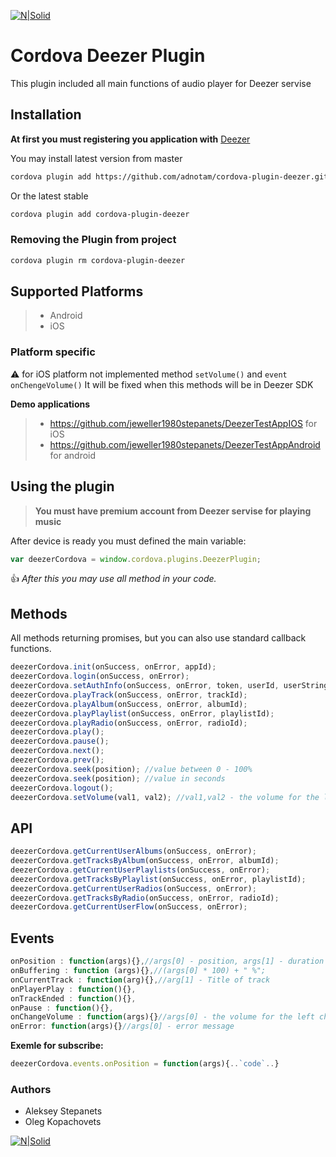 [![N|Solid](http://procoders.tech/art/powered.png)](http://procoders.tech/)

# Cordova Deezer Plugin

This plugin included all main functions of audio player for Deezer servise

## Installation

**At first you must registering you application with** [Deezer](http://developers.deezer.com/sdk/ios)

You may install latest version from master

```sh
cordova plugin add https://github.com/adnotam/cordova-plugin-deezer.git
```

Or the latest stable

```sh
cordova plugin add cordova-plugin-deezer
```

### Removing the Plugin from project

```sh
cordova plugin rm cordova-plugin-deezer
```

## Supported Platforms

> * Android
> * iOS

### Platform specific

:warning: for iOS platform not implemented method `setVolume()` and `event onChengeVolume()`
It will be fixed when this methods will be in Deezer SDK

**Demo applications**

> * https://github.com/jeweller1980stepanets/DeezerTestAppIOS for iOS
> * https://github.com/jeweller1980stepanets/DeezerTestAppAndroid for android

## Using the plugin

> **You must have premium account from Deezer servise for playing music**

After device is ready you must defined the main variable:

```javascript
var deezerCordova = window.cordova.plugins.DeezerPlugin;
```

:thumbsup: _After this you may use all method in your code._

## Methods

All methods returning promises, but you can also use standard callback functions.

```javascript
deezerCordova.init(onSuccess, onError, appId);
deezerCordova.login(onSuccess, onError);
deezerCordova.setAuthInfo(onSuccess, onError, token, userId, userString); // userString -> is Stringify user profile
deezerCordova.playTrack(onSuccess, onError, trackId);
deezerCordova.playAlbum(onSuccess, onError, albumId);
deezerCordova.playPlaylist(onSuccess, onError, playlistId);
deezerCordova.playRadio(onSuccess, onError, radioId);
deezerCordova.play();
deezerCordova.pause();
deezerCordova.next();
deezerCordova.prev();
deezerCordova.seek(position); //value between 0 - 100%
deezerCordova.seek(position); //value in seconds
deezerCordova.logout();
deezerCordova.setVolume(val1, val2); //val1,val2 - the volume for the left and right channel (between 0-100%)
```

## API

```javascript
deezerCordova.getCurrentUserAlbums(onSuccess, onError);
deezerCordova.getTracksByAlbum(onSuccess, onError, albumId);
deezerCordova.getCurrentUserPlaylists(onSuccess, onError);
deezerCordova.getTracksByPlaylist(onSuccess, onError, playlistId);
deezerCordova.getCurrentUserRadios(onSuccess, onError);
deezerCordova.getTracksByRadio(onSuccess, onError, radioId);
deezerCordova.getCurrentUserFlow(onSuccess, onError);
```

## Events

```javascript
onPosition : function(args){},//args[0] - position, args[1] - duration
onBuffering : function (args){},//(args[0] * 100) + " %";
onCurrentTrack : function(arg){},//arg[1] - Title of track
onPlayerPlay : function(){},
onTrackEnded : function(){},
onPause : function(){},
onChangeVolume : function(args){}//args[0] - the volume for the left channel (between 0 and 100%), args[1] -  the volume for the right channel (between 0 and 100%)
onError: function(args){}//args[0] - error message
```

**Exemle for subscribe:**

```javascript
deezerCordova.events.onPosition = function(args){..`code`..}
```

### Authors

* Aleksey Stepanets
* Oleg Kopachovets

[![N|Solid](http://procoders.tech/art/powered.png)](http://procoders.tech/)
